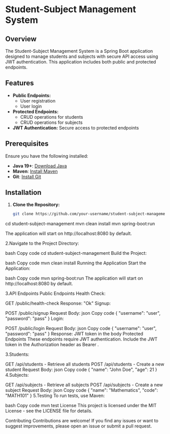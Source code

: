 # Student-Subject Management System

## Overview

The Student-Subject Management System is a Spring Boot application designed to manage students and subjects with secure API access using JWT authentication. This application includes both public and protected endpoints.

## Features

- **Public Endpoints:**
  - User registration
  - User login
- **Protected Endpoints:**
  - CRUD operations for students
  - CRUD operations for subjects
- **JWT Authentication:** Secure access to protected endpoints

## Prerequisites

Ensure you have the following installed:

- **Java 19+**: [Download Java](https://www.oracle.com/java/technologies/javase-jdk19-downloads.html)
- **Maven**: [Install Maven](https://maven.apache.org/install.html)
- **Git**: [Install Git](https://git-scm.com/book/en/v2/Getting-Started-Installing-Git)

## Installation

1. **Clone the Repository:**

   ```bash
   git clone https://github.com/your-username/student-subject-management.git
cd student-subject-management
mvn clean install
mvn spring-boot:run


The application will start on http://localhost:8080 by default.

2.Navigate to the Project Directory:

bash
Copy code
cd student-subject-management
Build the Project:

bash
Copy code
mvn clean install
Running the Application
Start the Application:

bash
Copy code
mvn spring-boot:run
The application will start on http://localhost:8080 by default.

3.API Endpoints
Public Endpoints
Health Check:

GET /public/health-check
Response: "Ok"
Signup:

POST /public/signup
Request Body:
json
Copy code
{
  "username": "user",
  "password": "pass"
}
Login:

POST /public/login
Request Body:
json
Copy code
{
  "username": "user",
  "password": "pass"
}
Response: JWT token in the body
Protected Endpoints
These endpoints require JWT authentication. Include the JWT token in the Authorization header as Bearer <jwt>.

3.Students:

GET /api/students - Retrieve all students
POST /api/students - Create a new student
Request Body:
json
Copy code
{
  "name": "John Doe",
  "age": 21
}
4.Subjects:

GET /api/subjects - Retrieve all subjects
POST /api/subjects - Create a new subject
Request Body:
json
Copy code
{
  "name": "Mathematics",
  "code": "MATH101"
}
5.Testing
To run tests, use Maven:

bash
Copy code
mvn test
License
This project is licensed under the MIT License - see the LICENSE file for details.

Contributing
Contributions are welcome! If you find any issues or want to suggest improvements, please open an issue or submit a pull request.
